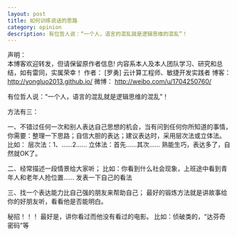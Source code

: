 ```yaml
---
layout: post
title: 如何训练说话的思路
category: opinion
description: 有位哲人说：“一个人，语言的混乱就是逻辑思维的混乱”！
---
```


声明：  
本博客欢迎转发，但请保留原作者信息! 内容系本人及本人团队学习、研究和总结，如有雷同，实属荣幸！
作者： [罗勇] 云计算工程师、敏捷开发实践者
博客： <http://yongluo2013.github.io/>
微博： <http://weibo.com/u/1704250760/>

有位哲人说：“一个人，语言的混乱就是逻辑思维的混乱”！

方法有三：

一、不错过任何一次和别人表达自己思想的机会，当有问到任何你所知道的事情，你需要：整理一下思路；自信大胆的表达；建议表达时，采用层次法或立体法。
比如：
层次法：1、……2……
立体法：首先……其次……
熟能生巧，表达多了，自然就OK了。

二、经常描述一段情景给大家听；
比如：你看到什么社会现象，上班途中看到青年人和老年人抢位置…… 发表一下自己的看法

三、找一个表达能力比自己强的朋友来帮助自己；
最好的锻炼方法就是讲故事给你的好朋友听，看看他是否能明白。

秘招！！！
最好是，讲你看过而他没有看过的电影。
比如：侦破类的，“达芬奇密码”等


